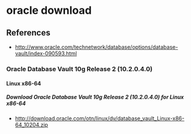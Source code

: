 # oracle download

## References
* http://www.oracle.com/technetwork/database/options/database-vault/index-090593.html

### Oracle Database Vault 10g Release 2 (10.2.0.4.0)
#### Linux x86-64
##### Download Oracle Database Vault 10g Release 2 (10.2.0.4.0) for Linux x86-64
* http://download.oracle.com/otn/linux/dv/database_vault_Linux-x86-64_10204.zip
